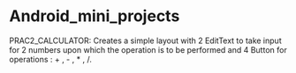 # Android_mini_projects
PRAC2_CALCULATOR:
Creates a simple layout with 2 EditText to take input for 2 numbers upon which the operation is to be performed and 4 Button for operations : + , - , * , /.
